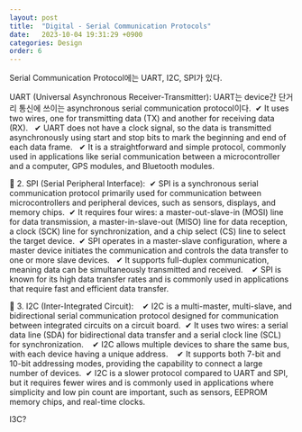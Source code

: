 ```yaml
---
layout: post
title:  "Digital - Serial Communication Protocols"
date:   2023-10-04 19:31:29 +0900
categories: Design
order: 6
---
```



Serial Communication Protocol에는 UART, I2C, SPI가 있다.

UART (Universal Asynchronous Receiver-Transmitter):
UART는 device간 단거리 통신에 쓰이는 asynchronous serial communication protocol이다.
 ✔ It uses two wires, one for transmitting data (TX) and another for receiving data (RX).
  ✔ UART does not have a clock signal, so the data is transmitted asynchronously using start and stop bits to mark the beginning and end of each data frame.
  ✔ It is a straightforward and simple protocol, commonly used in applications like serial communication between a microcontroller and a computer, GPS modules, and Bluetooth modules.

🔰 2. SPI (Serial Peripheral Interface):
 ✔ SPI is a synchronous serial communication protocol primarily used for
communication between microcontrollers and peripheral devices, such as sensors, displays, and memory chips.
 ✔ It requires four wires: a master-out-slave-in (MOSI) line for data transmission, a master-in-slave-out (MISO) line for data reception, a clock (SCK) line for synchronization, and a chip select (CS) line to select the target device.
 ✔ SPI operates in a master-slave configuration, where a master device initiates the communication and controls the data transfer to one or more slave devices.
  ✔ It supports full-duplex communication, meaning data can be simultaneously transmitted and received.
   ✔ SPI is known for its high data transfer rates and is commonly used in applications that require fast and efficient data transfer.

🔰 3. I2C (Inter-Integrated Circuit):
   ✔ I2C is a multi-master, multi-slave, and bidirectional serial communication protocol designed for communication between integrated circuits on a circuit board.
 ✔ It uses two wires: a serial data line (SDA) for bidirectional data transfer and a serial clock line (SCL) for synchronization.
   ✔ I2C allows multiple devices to share the same bus, with each device having a unique address.
   ✔ It supports both 7-bit and 10-bit addressing modes, providing the capability to connect a large number of devices.
 ✔ I2C is a slower protocol compared to UART and SPI, but it requires fewer wires and is commonly used in applications where simplicity and low pin count are important, such as sensors, EEPROM memory chips, and real-time clocks.



I3C?
